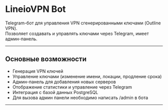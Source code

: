 # LineioVPN Bot

Telegram-бот для управления VPN сгенерированными ключами (Outline VPN).  
Позволяет создавать и управлять ключами через Telegram, имеет админ-панель.

---

## Основные возможности

- Генерация VPN ключей  
- Управление ключами (изменение имени, локации, продление срока)  
- Админ-панель для добавления новых серверов  
- Отображение статистики и управление через Telegram  
- Интеграция с базой данных PostgreSQL  
- Для вызова админ панели необходимо написать /admin в бота

---
